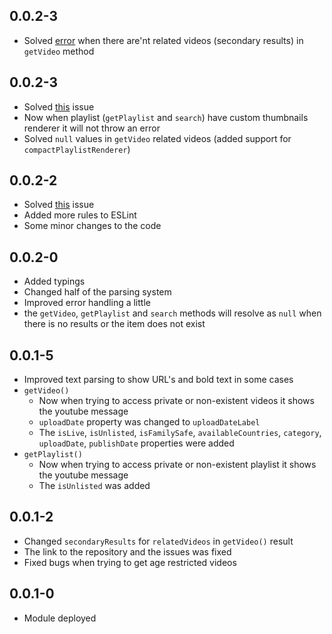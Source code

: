 ## 0.0.2-3
* Solved [error](https://discord.com/channels/555535212461948936/838893219764502598/839394579303104522) when there are'nt related videos (secondary results) in `getVideo` method

## 0.0.2-3
* Solved [this](https://github.com/Fabricio-191/youtube/issues/3) issue
* Now when playlist (`getPlaylist` and `search`) have custom thumbnails renderer it will not throw an error
* Solved `null` values in `getVideo` related videos (added support for `compactPlaylistRenderer`)

## 0.0.2-2
* Solved [this](https://github.com/Fabricio-191/youtube/issues/1) issue
* Added more rules to ESLint
* Some minor changes to the code

## 0.0.2-0
* Added typings
* Changed half of the parsing system
* Improved error handling a little
* the `getVideo`, `getPlaylist` and `search` methods will resolve as `null` when there is no results or the item does not exist

## 0.0.1-5  
* Improved text parsing to show URL's and bold text in some cases
* `getVideo()`
    * Now when trying to access private or non-existent videos it shows the youtube message
    * `uploadDate` property was changed to `uploadDateLabel`
    * The `isLive`, `isUnlisted`, `isFamilySafe`, `availableCountries`, `category`, `uploadDate`, `publishDate` properties were added
* `getPlaylist()`
    * Now when trying to access private or non-existent playlist it shows the youtube message
    * The `isUnlisted` was added

## 0.0.1-2
* Changed `secondaryResults` for `relatedVideos` in `getVideo()` result
* The link to the repository and the issues was fixed
* Fixed bugs when trying to get age restricted videos

## 0.0.1-0
* Module deployed